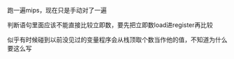 跑一遍mips，现在只是手动对了一遍

判断语句里面应该不能直接比较立即数，要先把立即数load进register再比较

似乎有时候碰到以前没见过的变量程序会从栈顶取个数当作他的值，不知道为什么要这么写